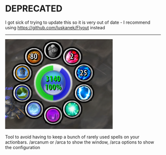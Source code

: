 # DEPRECATED
I got sick of trying to update this so it is very out of date - I recommend using https://github.com/luskanek/Flyout instead


<hr>

![img.png](img.png)

Tool to avoid having to keep a bunch of rarely used spells on your actionbars.
/arcanum or /arca to show the window, /arca options to show the configuration
